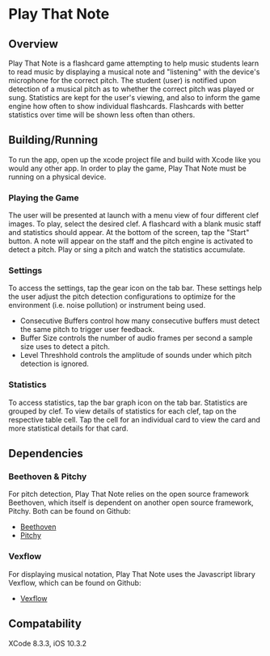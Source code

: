 # Play That Note

## Overview

Play That Note is a flashcard game attempting to help music students learn to read music by displaying a musical note and "listening" with the device's microphone for the correct pitch. The student (user) is notified upon detection of a musical pitch as to whether the correct pitch was played or sung. Statistics are kept for the user's viewing, and also to inform the game engine how often to show individual flashcards. Flashcards with better statistics over time will be shown less often than others.

## Building/Running

To run the app, open up the xcode project file and build with Xcode like you would any other app. In order to play the game, Play That Note must be running on a physical device.

### Playing the Game

The user will be presented at launch with a menu view of four different clef images. To play, select the desired clef. A flashcard with a blank music staff and statistics should appear. At the bottom of the screen, tap the "Start" button. A note will appear on the staff and the pitch engine is activated to detect a pitch. Play or sing a pitch and watch the statistics accumulate.

### Settings

To access the settings, tap the gear icon on the tab bar. These settings help the user adjust the pitch detection configurations to optimize for the environment (i.e. noise pollution) or instrument being used.

* Consecutive Buffers control how many consecutive buffers must detect the same pitch to trigger user feedback.
* Buffer Size controls the number of audio frames per second a sample size uses to detect a pitch.
* Level Threshhold controls the amplitude of sounds under which pitch detection is ignored.

### Statistics

To access statistics, tap the bar graph icon on the tab bar. Statistics are grouped by clef. To view details of statistics for each clef, tap on the respective table cell. Tap the cell for an individual card to view the card and more statistical details for that card.

## Dependencies 

### Beethoven & Pitchy

For pitch detection, Play That Note relies on the open source framework Beethoven, which itself is dependent on another open source framework, Pitchy. Both can be found on Github:

* [Beethoven](https://github.com/vadymmarkov/Beethoven.git)
* [Pitchy](https://github.com/vadymmarkov/Pitchy.git)

### Vexflow

For displaying musical notation, Play That Note uses the Javascript library Vexflow, which can be found on Github:

* [Vexflow](https://github.com/0xfe/vexflow.git)

## Compatability

XCode 8.3.3, iOS 10.3.2
